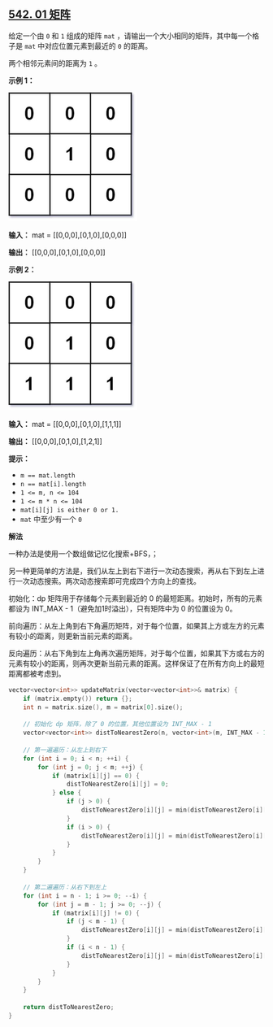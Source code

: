## [542\. 01 矩阵](https://leetcode.cn/problems/01-matrix/)


给定一个由 `0` 和 `1` 组成的矩阵 `mat` ，请输出一个大小相同的矩阵，其中每一个格子是 `mat` 中对应位置元素到最近的 `0` 的距离。

两个相邻元素间的距离为 `1` 。

**示例 1：**

![image1](/DP-Mastery/vx_images/374697168110167.png)

**输入：** mat = \[\[0,0,0\],\[0,1,0\],\[0,0,0\]\]

**输出：** \[\[0,0,0\],\[0,1,0\],\[0,0,0\]\]

**示例 2：**

![image2](/DP-Mastery/vx_images/374697168110199.png)

**输入：** mat = \[\[0,0,0\],\[0,1,0\],\[1,1,1\]\]

**输出：** \[\[0,0,0\],\[0,1,0\],\[1,2,1\]\]

**提示：**

*   `m == mat.length`
*   `n == mat[i].length`
*   `1 <= m, n <= 104`
*   `1 <= m * n <= 104`
*   `mat[i][j] is either 0 or 1.`
*   `mat` 中至少有一个 `0`


**解法**

一种办法是使用一个数组做记忆化搜索+BFS，；

另一种更简单的方法是，我们从左上到右下进行一次动态搜索，再从右下到左上进行一次动态搜索。两次动态搜索即可完成四个方向上的查找。

初始化：dp 矩阵用于存储每个元素到最近的 0 的最短距离。初始时，所有的元素都设为 INT_MAX - 1（避免加1时溢出），只有矩阵中为 0 的位置设为 0。

前向遍历：从左上角到右下角遍历矩阵，对于每个位置，如果其上方或左方的元素有较小的距离，则更新当前元素的距离。

反向遍历：从右下角到左上角再次遍历矩阵，对于每个位置，如果其下方或右方的元素有较小的距离，则再次更新当前元素的距离。这样保证了在所有方向上的最短距离都被考虑到。

```cpp
vector<vector<int>> updateMatrix(vector<vector<int>>& matrix) {
    if (matrix.empty()) return {};
    int n = matrix.size(), m = matrix[0].size();
    
    // 初始化 dp 矩阵，除了 0 的位置，其他位置设为 INT_MAX - 1
    vector<vector<int>> distToNearestZero(n, vector<int>(m, INT_MAX - 1));
    
    // 第一遍遍历：从左上到右下
    for (int i = 0; i < n; ++i) {
        for (int j = 0; j < m; ++j) {
            if (matrix[i][j] == 0) {
                distToNearestZero[i][j] = 0;
            } else {
                if (j > 0) {
                    distToNearestZero[i][j] = min(distToNearestZero[i][j], distToNearestZero[i][j - 1] + 1);
                }
                if (i > 0) {
                    distToNearestZero[i][j] = min(distToNearestZero[i][j], distToNearestZero[i - 1][j] + 1);
                }
            }
        }
    }

    // 第二遍遍历：从右下到左上
    for (int i = n - 1; i >= 0; --i) {
        for (int j = m - 1; j >= 0; --j) {
            if (matrix[i][j] != 0) {
                if (j < m - 1) {
                    distToNearestZero[i][j] = min(distToNearestZero[i][j], distToNearestZero[i][j + 1] + 1);
                }
                if (i < n - 1) {
                    distToNearestZero[i][j] = min(distToNearestZero[i][j], distToNearestZero[i + 1][j] + 1);
                }
            }
        }
    }

    return distToNearestZero;
}
```
